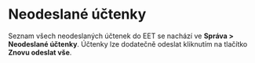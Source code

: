 # Neodeslané účtenky

Seznam všech neodeslaných účtenek do EET se nachází ve **Správa > Neodeslané účtenky**. Účtenky lze dodatečně odeslat kliknutím na tlačítko **Znovu odeslat vše**.
